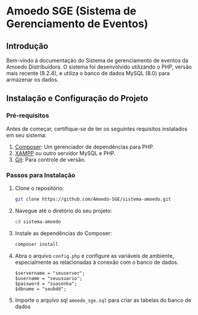 # Amoedo SGE (Sistema de Gerenciamento de Eventos)

## Introdução

Bem-vindo à documentação do Sistema de gerenciamento de eventos da Amoedo Distribuidora.  O sistema foi desenvolvido utilizando o PHP, versão mais recente (8.2.4), e utiliza o banco de dados MySQL (8.0) para armazenar os dados.

## Instalação e Configuração do Projeto

### Pré-requisitos

Antes de começar, certifique-se de ter os seguintes requisitos instalados em seu sistema:

1. [Composer](https://getcomposer.org/): Um gerenciador de dependências para PHP.
2. [XAMPP](https://www.apachefriends.org/index.html) ou outro servidor MySQL e PHP.
3. [Git](https://git-scm.com/downloads): Para controle de versão.

### Passos para Instalação

1. Clone o repositório:

    ```bash
    git clone https://github.com/Amoedo-SGE/sistema-amoedo.git
    ```

2. Navegue até o diretório do seu projeto:

    ```bash
    cd sistema-amoedo
    ```
    
3. Instale as dependências do Composer:

    ```bash
    composer install
    ```

4.  Abra o arquivo `config.php` e configure as variáveis de ambiente, especialmente as relacionadas à conexão com o banco de dados.

       ```dotenv
      $servername = "seuserver";
      $username = "seuusuario";
      $password = "suasenha";
      $dbname = "seubdd";
       ```
       
5. Importe o arquivo sql `amoedo_sge.sql` para criar as tabelas do banco de dados

